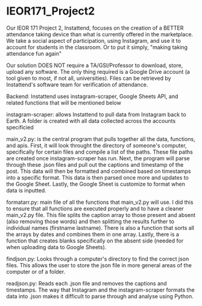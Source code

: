 # IEOR171_Project2
Our IEOR 171 Project 2, Instattend, focuses on the creation of a BETTER attendance taking device than what is currently offered in the marketplace. We take a social aspect of participation, using Instagram, and use it to account for students in the classroom. Or to put it simply, "making taking attendance fun again" 

Our solution DOES NOT require a TA/GSI/Professor to download, store, upload any software. The only thing required is a Google Drive account (a tool given to most, if not all, universities). Files can be retrieved by Instattend's software team for verification of attendance. 

Backend: Instattend uses instagram-scraper, Google Sheets API, and related functions that will be mentioned below

instagram-scraper: allows Instattend to pull data from Instagram back to Earth. A folder is created with all data collected across the accounts specificied 

main_v2.py: is the central program that pulls together all the data, functions, and apis. First, it will look throught the directory of someone's computer, specifically for certain files and compile a list of the paths. These file paths are created once instagram-scraper has run. Next, the program will parse through these .json files and pull out the captions and timestamp of the post. This data will then be formatted and combined based on timestamps into a specific format. This data is then parsed once more and updates to the Google Sheet. Lastly, the Google Sheet is customize to format when data is inputted. 

formatarr.py: main file of all the functions that main_v2.py will use. I did this to ensure that all functions are executed properly and to have a cleaner main_v2.py file. This file splits the caption array to those present and absent (also removing those words) and then splitting the results further to individual names (firstname lastname). There is also a function that sorts all the arrays by dates and combines them in one array. Lastly, there is a function that creates blanks specifically on the absent side (needed for when uploading data to Google Sheets).

findjson.py: Looks through a computer's directory to find the correct json files. This allows the user to store the json file in more general areas of the computer or of a folder. 

readjson.py: Reads each .json file and removes the captions and timestamps. The way that Instagram and the instagram-scraper formats the data into .json makes it difficult to parse through and analyse using Python. 



